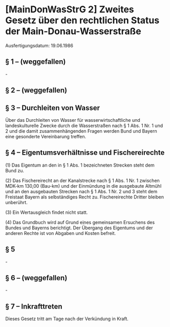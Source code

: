 # [MainDonWasStrG 2] Zweites Gesetz über den rechtlichen Status der Main-Donau-Wasserstraße

Ausfertigungsdatum: 19.06.1986

 

## § 1 – (weggefallen)

\-


## § 2 – (weggefallen)


## § 3 – Durchleiten von Wasser

Über das Durchleiten von Wasser für wasserwirtschaftliche und landeskulturelle Zwecke durch die Wasserstraßen nach § 1 Abs. 1 Nr. 1 und 2 und die damit zusammenhängenden Fragen werden Bund und Bayern eine gesonderte Vereinbarung treffen.


## § 4 – Eigentumsverhältnisse und Fischereirechte

(1) Das Eigentum an den in § 1 Abs. 1 bezeichneten Strecken steht dem Bund zu.

(2) Das Fischereirecht an der Kanalstrecke nach § 1 Abs. 1 Nr. 1 zwischen MDK-km 130,00 (Bau-km) und der Einmündung in die ausgebaute Altmühl und an den ausgebauten Strecken nach § 1 Abs. 1 Nr. 2 und 3 steht dem Freistaat Bayern als selbständiges Recht zu. Fischereirechte Dritter bleiben unberührt.

(3) Ein Wertausgleich findet nicht statt.

(4) Das Grundbuch wird auf Grund eines gemeinsamen Ersuchens des Bundes und Bayerns berichtigt. Der Übergang des Eigentums und der anderen Rechte ist von Abgaben und Kosten befreit.


## § 5

\-


## § 6 – (weggefallen)

\-


## § 7 – Inkrafttreten

Dieses Gesetz tritt am Tage nach der Verkündung in Kraft.
